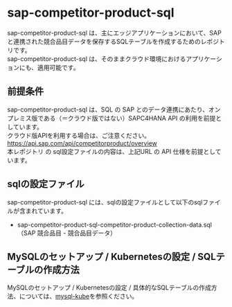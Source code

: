 # sap-competitor-product-sql  
sap-competitor-product-sql は、主にエッジアプリケーションにおいて、SAPと連携された競合品目データを保存するSQLテーブルを作成するためのレポジトリです。  
sap-competitor-product-sql は、そのままクラウド環境におけるアプリケーションにも、適用可能です。

## 前提条件  
sap-competitor-product-sql は、SQL の SAP とのデータ連携にあたり、オンプレミス版である（＝クラウド版ではない）SAPC4HANA API の利用を前提としています。  
クラウド版APIを利用する場合は、ご注意ください。  
https://api.sap.com/api/competitorproduct/overview  
本レポジトリ の sql設定ファイルの内容は、上記URL の API 仕様を前提としています。  

## sqlの設定ファイル
sap-competitor-product-sql には、sqlの設定ファイルとして以下のsqlファイルが含まれています。  

* sap-competitor-product-sql-competitor-product-collection-data.sql（SAP 競合品目 - 競合品目データ）  

## MySQLのセットアップ / Kubernetesの設定 / SQLテーブルの作成方法
MySQLのセットアップ / Kubernetesの設定 / 具体的なSQLテーブルの作成方法、については、[mysql-kube](https://github.com/latonaio/mysql-kube)を参照ください。
